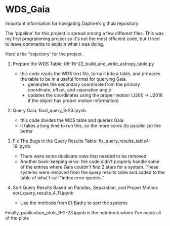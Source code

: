 ﻿# WDS_Gaia

Important information for navigating Daphne's github repository

The 'pipeline' for this project is spread among a few different files. This was my first programming project so it's not the most efficient code, but I tried to leave comments to explain what I was doing.

Here's the 'trajectory' for the project.

1) Prepare the WDS Table: 06-16-22_build_and_write_astropy_table.py
    - this code reads the WDS text file, turns it into a table, and prepares the table to be in a useful format for querying Gaia.
        - generates the secondary coordinate from the primary coordinate, offset, and separation angle
        - updates the coordinates using the proper motion (J200 -> J2016 if the object has proper motion information)

2) Query Gaia: final_query_3-23.ipynb
    - this code divides the WDS table and queries Gaia
    - it takes a long time to run this, so the more cores (to parallelize) the better

3) Fix The Bugs in the Query Results Table: fix_query_results_table4-19.ipynb
    - There were some duplicate rows that needed to be removed
    - Another book-keeping error: the code didn't properly handle some of the entries where Gaia couldn't find 2 stars for a system. These systems were removed from the query results table and added to the table of what I call "index error queries."

4) Sort Query Results Based on Parallax, Separation, and Proper Motion: sort_query_results_4_11.ipynb
    - Use the methods from El-Badry to sort the systems
  

Finally, publication_plots_9-2-23.ipynb is the notebook where I've made all of the plots
